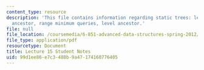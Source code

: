 ```yaml
---
content_type: resource
description: 'This file contains information regarding static trees: least common
  ancestor, range minimum queries, level ancestor.'
file: null
file_location: /coursemedia/6-851-advanced-data-structures-spring-2012/99d1ee86e7c3488b9a47174160776405_MIT6_851S12_L15.pdf
file_type: application/pdf
resourcetype: Document
title: Lecture 15 Student Notes
uid: 99d1ee86-e7c3-488b-9a47-174160776405
---
```

